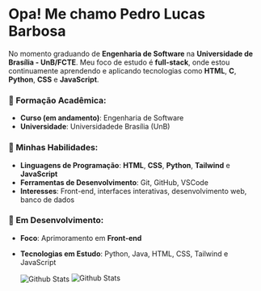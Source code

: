 # Opa! Me chamo Pedro Lucas Barbosa

No momento graduando de **Engenharia de Software** na **Universidade de Brasília - UnB/FCTE**. Meu foco de estudo é **full-stack**, onde estou continuamente aprendendo e aplicando tecnologias como **HTML**, **C**, **Python**, **CSS** e **JavaScript**.

### 📓 Formação Acadêmica:
- **Curso (em andamento)**: Engenharia de Software
- **Universidade**: Universidadede Brasília (UnB)

### 🔧 Minhas Habilidades:
- **Linguagens de Programação**: **HTML**, **CSS**, **Python**, **Tailwind** e **JavaScript**
- **Ferramentas de Desenvolvimento**: Git, GitHub, VSCode
- **Interesses**: Front-end, interfaces interativas, desenvolvimento web, banco de dados

### 🔭 Em Desenvolvimento:
- **Foco**: Aprimoramento em **Front-end**
- **Tecnologias em Estudo**: Python, Java, HTML, CSS, Tailwind e JavaScript

  <tr>
    <td>
      <img
        align="center"
        src="https://github-readme-stats.vercel.app/api?username=pwdrinho&theme=dark&hide_border=false&include_all_commits=true"
        alt="Github Stats"
      />
    </td>
    <td>
      <img
        align="top"
        src="https://github-readme-stats.vercel.app/api/top-langs/?username=pwdrinho&theme=dark&hide_border=false&include_all_commits=true&count_private=true&layout=compact"
        alt="Github Stats"
      />
    </td>
